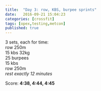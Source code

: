 ```yaml
---
title:  "Day 3: row, KBS, burpee sprints"
date:   2016-09-21 15:04:23
categories: [crossfit]
tags: [opex,testing,metcon]
published: true
---
```

3 sets, each for time:  
row 250m  
15 kbs 32kg  
25 burpees  
15 kbs  
row 250m  
_rest exactly 12 minutes_

Score: **4:38, 4:44, 4:45**